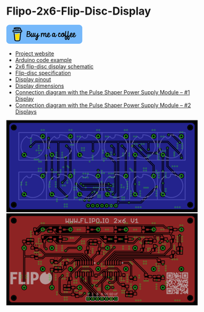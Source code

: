# Flipo-2x6-Flip-Disc-Display
<a href="https://www.buymeacoffee.com/marcinsaj"><img src="https://github.com/marcinsaj/marcinsaj/blob/main/Buy-me-a-coffee.png" /></a> 
</br>

 - [Project website](https://flipo.io/project/2x6-flip-disc-display/)
 - [Arduino code example](https://github.com/marcinsaj/Flipo-2x6-Flip-Disc-Display/blob/main/examples/01-1x2x6-flip-disc-arduino-psps.ino)
 - [2x6 flip-disc display schematic](https://github.com/marcinsaj/Flipo-2x6-Flip-Disc-Display/raw/main/datasheet/Flip-disc-2x6-Display-Schematic.pdf)
 - [Flip-disc specification](https://github.com/marcinsaj/Flipo-Flip-disc-Display-Specification/raw/main/datasheet/Flipo-Flip-Disc-Specification.pdf)
 - [Display pinout](https://github.com/marcinsaj/Flipo-2x6-Flip-Disc-Display/raw/main/datasheet/Flip-disc-2x6-Display-Pinout.pdf)
 - [Display dimensions](https://github.com/marcinsaj/Flipo-2x6-Flip-Disc-Display/raw/main/datasheet/Flip-disc-2x6-Display-Dimensions.pdf)
 - [Connection diagram with the Pulse Shaper Power Supply Module – #1 Display](https://github.com/marcinsaj/Flipo-2x6-Flip-Disc-Display/raw/main/datasheet/Flip-disc-2x6-Display-Arduino-Example-Connection-with-Pulse-Shaper-Schematic-01.pdf)
 - [Connection diagram with the Pulse Shaper Power Supply Module – #2 Displays](https://github.com/marcinsaj/Flipo-2x6-Flip-Disc-Display/raw/main/datasheet/Flip-disc-2x6-Display-Arduino-Example-Connection-with-Pulse-Shaper-Schematic-02.pdf)

<img src="https://github.com/marcinsaj/Flipo-2x6-Flip-Disc-Display/blob/main/extras/bottom-2x6-flip-disc-display-pcb.png">
<img src="https://github.com/marcinsaj/Flipo-2x6-Flip-Disc-Display/blob/main/extras/top-2x6-flip-disc-display-pcb.png">
